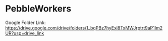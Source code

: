 # PebbleWorkers

Google Folder Link: https://drive.google.com/drive/folders/1_bqPBz7hyExl8TxMWJrptrt9aP1Im2UR?usp=drive_link 
